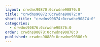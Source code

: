 ```yaml
---
layout: crwdns90870:0crwdne90870:0
title: "crwdns90872:0crwdne90872:0"
short-title: "crwdns90874:0crwdne90874:0"
categories:
  - crwdns90876:0crwdne90876:0
order: crwdns90878:0crwdne90878:0
published: crwdns90880:0crwdne90880:0
---
```

